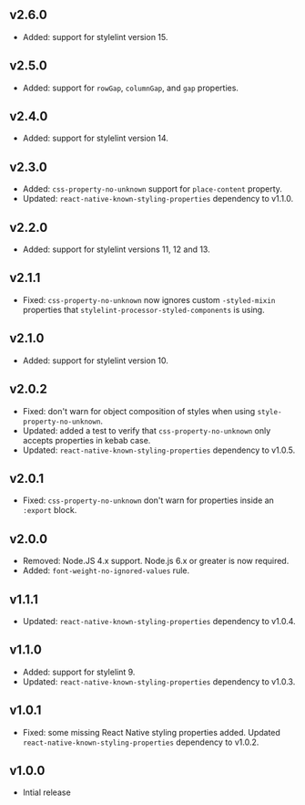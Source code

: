 ## v2.6.0

- Added: support for stylelint version 15.

## v2.5.0

- Added: support for `rowGap`, `columnGap`, and `gap` properties.

## v2.4.0

- Added: support for stylelint version 14.

## v2.3.0

- Added: `css-property-no-unknown` support for `place-content` property.
- Updated: `react-native-known-styling-properties` dependency to v1.1.0.

## v2.2.0

- Added: support for stylelint versions 11, 12 and 13.

## v2.1.1

- Fixed: `css-property-no-unknown` now ignores custom `-styled-mixin` properties that `stylelint-processor-styled-components` is using.

## v2.1.0

- Added: support for stylelint version 10.

## v2.0.2

- Fixed: don't warn for object composition of styles when using `style-property-no-unknown`.
- Updated: added a test to verify that `css-property-no-unknown` only accepts properties in kebab case.
- Updated: `react-native-known-styling-properties` dependency to v1.0.5.

## v2.0.1

- Fixed: `css-property-no-unknown` don't warn for properties inside an `:export` block.

## v2.0.0

- Removed: Node.JS 4.x support. Node.js 6.x or greater is now required.
- Added: `font-weight-no-ignored-values` rule.

## v1.1.1

- Updated: `react-native-known-styling-properties` dependency to v1.0.4.

## v1.1.0

- Added: support for stylelint 9.
- Updated: `react-native-known-styling-properties` dependency to v1.0.3.

## v1.0.1

- Fixed: some missing React Native styling properties added. Updated `react-native-known-styling-properties` dependency to v1.0.2.

## v1.0.0

- Intial release
